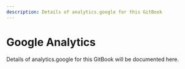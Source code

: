 ```yaml
---
description: Details of analytics.google for this GitBook
---
```


# Google Analytics

Details of analytics.google for this GitBook will be documented here.

